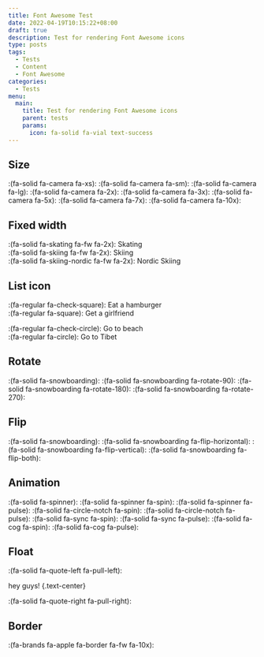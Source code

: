 ```yaml
---
title: Font Awesome Test
date: 2022-04-19T10:15:22+08:00
draft: true
description: Test for rendering Font Awesome icons
type: posts
tags:
  - Tests
  - Content
  - Font Awesome
categories:
  - Tests
menu:
  main:
    title: Test for rendering Font Awesome icons
    parent: tests
    params:
      icon: fa-solid fa-vial text-success
---
```


## Size

:(fa-solid fa-camera fa-xs):
:(fa-solid fa-camera fa-sm):
:(fa-solid fa-camera fa-lg):
:(fa-solid fa-camera fa-2x):
:(fa-solid fa-camera fa-3x):
:(fa-solid fa-camera fa-5x):
:(fa-solid fa-camera fa-7x):
:(fa-solid fa-camera fa-10x):

## Fixed width

:(fa-solid fa-skating fa-fw fa-2x): Skating\
:(fa-solid fa-skiing fa-fw fa-2x): Skiing\
:(fa-solid fa-skiing-nordic fa-fw fa-2x): Nordic Skiing

## List icon

:(fa-regular fa-check-square): Eat a hamburger\
:(fa-regular fa-square): Get a girlfriend

:(fa-regular fa-check-circle): Go to beach\
:(fa-regular fa-circle): Go to Tibet

## Rotate

:(fa-solid fa-snowboarding):
:(fa-solid fa-snowboarding fa-rotate-90):
:(fa-solid fa-snowboarding fa-rotate-180):
:(fa-solid fa-snowboarding fa-rotate-270):

## Flip

:(fa-solid fa-snowboarding):
:(fa-solid fa-snowboarding fa-flip-horizontal):
:(fa-solid fa-snowboarding fa-flip-vertical):
:(fa-solid fa-snowboarding fa-flip-both):

## Animation

:(fa-solid fa-spinner):
:(fa-solid fa-spinner fa-spin):
:(fa-solid fa-spinner fa-pulse):
:(fa-solid fa-circle-notch fa-spin):
:(fa-solid fa-circle-notch fa-pulse):
:(fa-solid fa-sync fa-spin):
:(fa-solid fa-sync fa-pulse):
:(fa-solid fa-cog fa-spin):
:(fa-solid fa-cog fa-pulse):

## Float

:(fa-solid fa-quote-left fa-pull-left):

hey guys!
{.text-center}

:(fa-solid fa-quote-right fa-pull-right):

## Border

:(fa-brands fa-apple fa-border fa-fw fa-10x):
